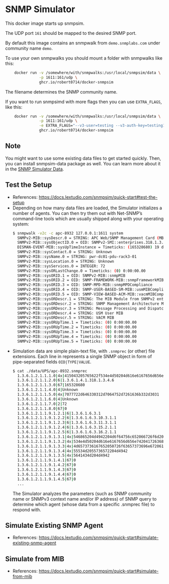 # SNMP Simulator

This docker image starts up snmpsim.

The UDP port `161` should be mapped to the desired SNMP port.

By default this image contains an snmpwalk from `demo.snmplabs.com` under community name `demo`.

To use your own snmpwalks you should mount a folder with snmpwalks like this:
```bash
    docker run -v /somewhere/with/snmpwalks:/usr/local/snmpsim/data \
               -p 1611:161/udp \
               ghcr.io/robert0714/docker-snmpsim
```
The filename determines the SNMP community name.

If you want to run snmpsimd with more flags then you can use `EXTRA_FLAGS`, like this:
```bash
    docker run -v /somewhere/with/snmpwalks:/usr/local/snmpsim/data \
               -p 1611:161/udp \
               -e EXTRA_FLAGS="--v3-user=testing --v3-auth-key=testing123"
               ghcr.io/robert0714/docker-snmpsim
```
## Note
You might want to use some existing data files to get started quickly. Then, you can install snmpsim-data package as well. You can learn more about it in the [SNMP Simulator Data](https://www.pysnmp.com/snmpsim-data/).

## Test the Setup
* References: https://docs.lextudio.com/snmpsim/quick-start#test-the-setup
* Depending on how many data files are loaded, the Simulator initializes a number of agents. You can then try them out with Net-SNMP’s command-line tools which are usually shipped along with your operating system:
  ```bash
  $ snmpwalk -v2c -c apc-8932 127.0.0.1:1611 system
    SNMPv2-MIB::sysDescr.0 = STRING: APC Web/SNMP Management Card (MB:v4.1.0 PF:v6.7.2 PN:apc_hw05_aos_672.bin AF1:v6.7.2 AN1:apc_hw05_rpdu2g_672.bin MN:AP8932 HR:02 SN: 3F503A169043 MD:01/23/2019)
    SNMPv2-MIB::sysObjectID.0 = OID: SNMPv2-SMI::enterprises.318.1.3.4.6
    DISMAN-EVENT-MIB::sysUpTimeInstance = Timeticks: (165328680) 19 days, 3:14:46.80
    SNMPv2-MIB::sysContact.0 = STRING: Unknown
    SNMPv2-MIB::sysName.0 = STRING: pwr-dc01-pdu-rack3-01
    SNMPv2-MIB::sysLocation.0 = STRING: Unknown
    SNMPv2-MIB::sysServices.0 = INTEGER: 72
    SNMPv2-MIB::sysORLastChange.0 = Timeticks: (0) 0:00:00.00
    SNMPv2-MIB::sysORID.1 = OID: SNMPv2-MIB::snmpMIB
    SNMPv2-MIB::sysORID.2 = OID: SNMP-FRAMEWORK-MIB::snmpFrameworkMIBCompliance
    SNMPv2-MIB::sysORID.3 = OID: SNMP-MPD-MIB::snmpMPDCompliance
    SNMPv2-MIB::sysORID.4 = OID: SNMP-USER-BASED-SM-MIB::usmMIBCompliance
    SNMPv2-MIB::sysORID.5 = OID: SNMP-VIEW-BASED-ACM-MIB::vacmMIBCompliance
    SNMPv2-MIB::sysORDescr.1 = STRING: The MIB Module from SNMPv2 entities
    SNMPv2-MIB::sysORDescr.2 = STRING: SNMP Management Architecture MIB
    SNMPv2-MIB::sysORDescr.3 = STRING: Message Processing and Dispatching MIB
    SNMPv2-MIB::sysORDescr.4 = STRING: USM User MIB
    SNMPv2-MIB::sysORDescr.5 = STRING: VACM MIB
    SNMPv2-MIB::sysORUpTime.1 = Timeticks: (0) 0:00:00.00
    SNMPv2-MIB::sysORUpTime.2 = Timeticks: (0) 0:00:00.00
    SNMPv2-MIB::sysORUpTime.3 = Timeticks: (0) 0:00:00.00
    SNMPv2-MIB::sysORUpTime.4 = Timeticks: (0) 0:00:00.00
    SNMPv2-MIB::sysORUpTime.5 = Timeticks: (0) 0:00:00.00
  ```
* Simulation data are simple plain-text file, with `.snmprec` (or other) file extensions. Each line in represents a single SNMP object in form of pipe-separated fields `OID|TYPE|VALUE`.
  ```bash
  $ cat ./data/UPS/apc-8932.snmprec
    1.3.6.1.2.1.1.1.0|4x|415043205765622f534e4d50204d616e6167656d656e74204361726420284d423a76342e312e302050463a76362e372e3220504e3a6170635f687730355f616f735f3637322e62696e204146313a76362e372e3220414e313a6170635f687730355f7270647532675f3637322e62696e204d4e3a4150383933322048523a303220534e3a20334635303341313639303433204d443a30312f32332f3230313929
    1.3.6.1.2.1.1.2.0|6|1.3.6.1.4.1.318.1.3.4.6
    1.3.6.1.2.1.1.3.0|67|165328680
    1.3.6.1.2.1.1.4.0|4|Unknown
    1.3.6.1.2.1.1.5.0|4x|7077722d646330312d7064752d7261636b332d3031
    1.3.6.1.2.1.1.6.0|4|Unknown
    1.3.6.1.2.1.1.7.0|2|72
    1.3.6.1.2.1.1.8.0|67|0
    1.3.6.1.2.1.1.9.1.2.1|6|1.3.6.1.6.3.1
    1.3.6.1.2.1.1.9.1.2.2|6|1.3.6.1.6.3.10.3.1.1
    1.3.6.1.2.1.1.9.1.2.3|6|1.3.6.1.6.3.11.3.1.1
    1.3.6.1.2.1.1.9.1.2.4|6|1.3.6.1.6.3.15.2.1.1
    1.3.6.1.2.1.1.9.1.2.5|6|1.3.6.1.6.3.16.2.1.1
    1.3.6.1.2.1.1.9.1.3.1|4x|546865204d4942204d6f64756c652066726f6d20534e4d50763220656e746974696573
    1.3.6.1.2.1.1.9.1.3.2|4x|534e4d50204d616e6167656d656e7420417263686974656374757265204d4942
    1.3.6.1.2.1.1.9.1.3.3|4x|4d6573736167652050726f63657373696e6720616e64204469737061746368696e67204d4942
    1.3.6.1.2.1.1.9.1.3.4|4x|55534d2055736572204d4942
    1.3.6.1.2.1.1.9.1.3.5|4x|5641434d204d4942
    1.3.6.1.2.1.1.9.1.4.1|67|0
    1.3.6.1.2.1.1.9.1.4.2|67|0
    1.3.6.1.2.1.1.9.1.4.3|67|0
    1.3.6.1.2.1.1.9.1.4.4|67|0
    1.3.6.1.2.1.1.9.1.4.5|67|0
    ...
  ```
  The Simulator analyzes the parameters (such as SNMP community name or SNMPv3 context name and/or IP address) of SNMP query to determine which agent (whose data from a specific .snmprec file) to respond with.
## Simulate Existing SNMP Agent
* References: https://docs.lextudio.com/snmpsim/quick-start#simulate-existing-snmp-agent
## Simulate from MIB
* References: https://docs.lextudio.com/snmpsim/quick-start#simulate-from-mib
